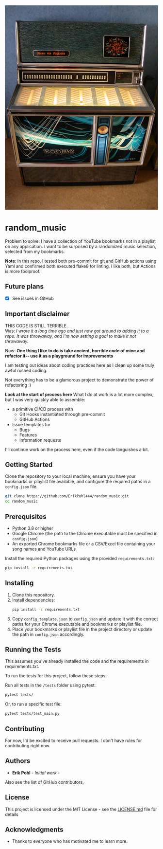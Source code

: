 ![Jukebox](Dscn2823-Wurlitzer-3500-Zodiac-On.jpg)

# random_music

Problem to solve: I have a collection of YouTube bookmarks not in a playlist on any application.  I want to be surprised by a randomized music selection, selected from my bookmarks.

**Note**: In this repo, I tested both pre-commit for git and GitHub actions using Yaml and confirmed both executed flake8 for linting.  I like both, but Actions is more foolproof.
## Future plans

- [x] See issues in GitHub
 
## Important disclaimer

THIS CODE IS STILL TERRIBLE.  
Was: *I wrote it a long time ago and just now got around to adding it to a repo.  It was throwaway, and I'm now setting a goal to make it not throwaway.*

Now: **One thing I like to do is take ancient, horrible code of mine and refactor it-- use it as a playground for improvements**

I am testing out ideas about coding practices here as I clean up some truly awful rushed coding.

Not everything has to be a glamorous project to demonstrate the power of refactoring :)

**Look at the start of process here**
What I do at work is a lot more complex, but I was very quickly able to assemble:
* a primitive CI/CD process with 
    * Git Hooks instantiated through pre-commit
    * GitHub Actions
* Issue templates for 
    * Bugs
    * Features
    * Information requests

I'll continue work on the process here, even if the code languishes a bit.

## Getting Started

Clone the repository to your local machine, ensure you have your bookmarks or playlist file available, and configure the required paths in a `config.json` file.

```bash
git clone https://github.com/ErikPohl444/random_music.git
cd random_music
```

## Prerequisites

- Python 3.8 or higher
- Google Chrome (the path to the Chrome executable must be specified in `config.json`)
- An exported Chrome bookmarks file or a CSV/Excel file containing your song names and YouTube URLs

Install the required Python packages using the provided `requirements.txt`:

```bash
pip install -r requirements.txt
```

## Installing

1. Clone this repository.
2. Install dependencies:  
   ```bash
   pip install -r requirements.txt
   ```
3. Copy `config_template.json` to `config.json` and update it with the correct paths for your Chrome executable and bookmarks or playlist file.
4. Place your bookmarks or playlist file in the project directory or update the path in `config.json` accordingly.

## Running the Tests

This assumes you've already installed the code and the requirements in requirements.txt.

To run the tests for this project, follow these steps:

  Run all tests in the `/tests` folder using pytest:

   ```bash
   pytest tests/
   ```

   Or, to run a specific test file:

   ```bash
   pytest tests/test_main.py
   ```
   
## Contributing

For now, I'd be excited to receive pull requests.  I don't have rules for contributing right now.

## Authors

* **Erik Pohl** - *Initial work* - 

Also see the list of GitHub contributors.

## License

This project is licensed under the MIT License - see the [LICENSE.md](LICENSE.md) file for details

## Acknowledgments

* Thanks to everyone who has motivated me to learn more.
